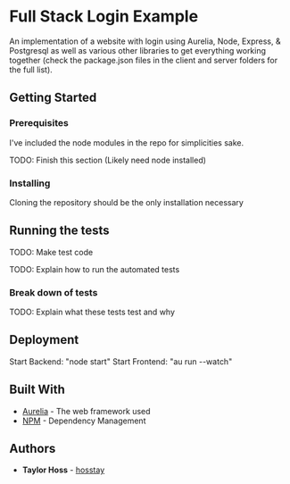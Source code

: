 # Full Stack Login Example

An implementation of a website with login using Aurelia, Node, Express, & Postgresql as well as various other libraries to get everything working together (check the package.json files in the client and server folders for the full list).

## Getting Started

### Prerequisites

I've included the node modules in the repo for simplicities sake. 

TODO: Finish this section (Likely need node installed)

### Installing

Cloning the repository should be the only installation necessary

## Running the tests

TODO: Make test code

TODO: Explain how to run the automated tests

### Break down of tests

TODO: Explain what these tests test and why

## Deployment

Start Backend: "node start"
Start Frontend: "au run --watch"

## Built With

* [Aurelia](https://aurelia.io/home) - The web framework used
* [NPM](https://www.npmjs.com/) - Dependency Management

## Authors

* **Taylor Hoss** - [hosstay](https://github.com/hosstay)

